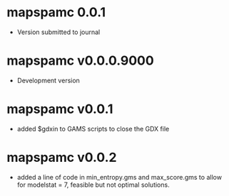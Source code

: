 # mapspamc 0.0.1

* Version submitted to journal 


# mapspamc v0.0.0.9000

* Development version


# mapspamc v0.0.1

* added $gdxin to GAMS scripts to close the GDX file


# mapspamc v0.0.2

* added a line of code in min_entropy.gms and max_score.gms to allow for modelstat = 7, feasible but not optimal solutions.
